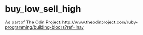 # buy_low_sell_high
As part of The Odin Project: http://www.theodinproject.com/ruby-programming/building-blocks?ref=lnav
